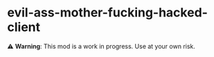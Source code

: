 # evil-ass-mother-fucking-hacked-client

⚠️ **Warning**: This mod is a work in progress. Use at your own risk.

